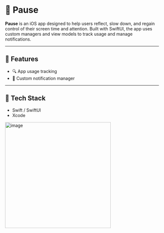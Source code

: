 # 📱 Pause

**Pause** is an iOS app designed to help users reflect, slow down, and regain control of their screen time and attention. Built with SwiftUI, the app uses custom managers and view models to track usage and manage notifications.

---

## 🚀 Features

- 🔍 App usage tracking
- 🔔 Custom notification manager


---

## 🧱 Tech Stack

- Swift / SwiftUI
- Xcode

<img width="346" alt="image" src="https://github.com/user-attachments/assets/58566a13-cb3f-4c4a-9430-014a93cd7d9e" />


